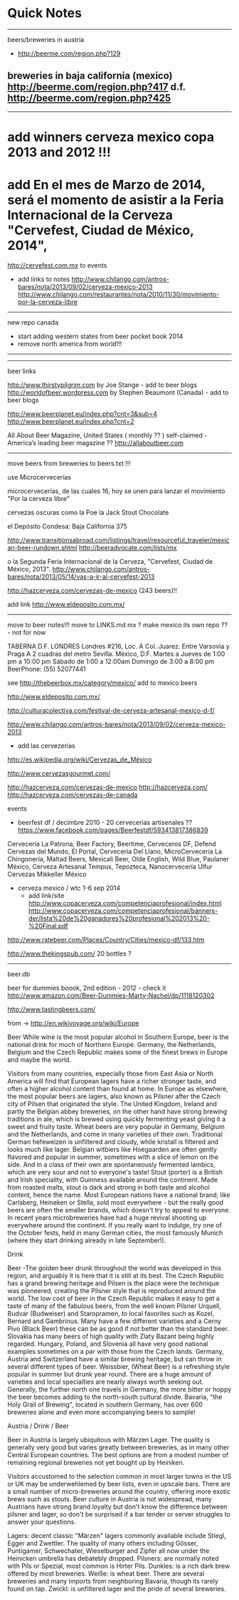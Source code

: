 # Quick Notes



------------------------------------------------

beers/breweries in austria
 - http://beerme.com/region.php?129

breweries in baja california (mexico)
http://beerme.com/region.php?417
d.f.
http://beerme.com/region.php?425
----------------------------

----------------------------------------------------------
# add winners cerveza mexico copa 2013 and 2012 !!!

# add En el mes de Marzo de 2014, será el momento de asistir a la Feria Internacional de la Cerveza "Cervefest, Ciudad de México, 2014", 
 http://cervefest.com.mx
  to events


- add links to notes
http://www.chilango.com/antros-bares/nota/2013/09/02/cerveza-mexico-2013
http://www.chilango.com/restaurantes/nota/2010/11/30/movimiento-por-la-cerveza-libre

-----------------------------------------------------------

new repo  canada
- start adding western states from  beer pocket book 2014
- remove north america from world!!!

-----------------------------------


--------------------------------
beer links
 
http://www.thirstypilgrim.com  by Joe Stange  - add to beer blogs
http://worldofbeer.wordpress.com  by Stephen Beaumont (Canada)    - add to beer blogs


http://www.beerplanet.eu/index.php?cnt=3&sub=4
http://www.beerplanet.eu/index.php?cnt=2




All About Beer Magazine,   United States ( monthly ?? )
  self-claimed - America’s leading beer magazine ??
http://allaboutbeer.com


---------------------------------
move beers from breweries to beers.txt !!!

use    Microcervecerías

microcervecerías, de las cuales 16, hoy se unen para lanzar el movimiento "Por la cerveza libre"

cervezas oscuras como la Poe
 la Jack Stout Chocolate

 el Depósito Condesa:
Baja California 375



http://www.transitionsabroad.com/listings/travel/resourceful_traveler/mexican-beer-rundown.shtml
http://beeradvocate.com/lists/mx


o la Segunda Feria Internacional de la Cerveza, "Cervefest, Ciudad de México, 2013".
http://www.chilango.com/antros-bares/nota/2013/05/14/vas-a-ir-al-cervefest-2013

http://hazcerveza.com/cervezas-de-mexico
  (243 beers)!!
  

add link
http://www.eldeposito.com.mx/

------------
move to beer notes!!!
move to LINKS.md mx ?
make mexico its own repo ?? - not for now

TABERNA D.F. LONDRES
Londres #216, Loc. A
Col. Juarez. Entre Varsovia y Praga
A 2 cuadras del metro Sevilla. México, D.F.
Martes a Jueves de 1:00 pm a 10:00 pm
Sábado de 1:00 a 12:00am
Domingo de 3:00 a 8:00 pm
BeerPhone: (55) 52077441

see 
 http://thebeerbox.mx/category/mexico/
add to mexico beers

http://www.eldeposito.com.mx/

http://culturacolectiva.com/festival-de-cerveza-artesanal-mexico-d-f/


http://www.chilango.com/antros-bares/nota/2013/09/02/cerveza-mexico-2013
  - add las cervezerias

http://es.wikipedia.org/wiki/Cervezas_de_México


http://www.cervezasgourmet.com/

http://hazcerveza.com/cervezas-de-mexico
http://hazcerveza.com/
http://hazcerveza.com/cervezas-de-canada


events
- beerfest df  / decimbre 2010  - 20 cervecerias artisenales ??
    https://www.facebook.com/pages/Beerfestdf/593413817386839

Cervecería La Patrona, 
Beer Factory, 
Beertime, 
Cerveceros DF, 
Defend Cervezas del Mundo, 
El Portal, 
Cervecería Del Llano, 
MicroCervecería La Chingonería, 
Maltad Beers, 
Mexicali Beer, 
Olde English, 
Wild Blue, 
Paulaner México, 
Cerveza Artesanal Tempus, 
Tepozteca, 
Nanocervecería Ulfur
Cervezas Mikkeller México


- cerveza mexico  / wtc 1-6 sep 2014
    - add link/site
http://www.copacerveza.com/competenciaprofesional/index.html
http://www.copacerveza.com/competenciaprofesional/banners-der/lista%20de%20ganadores%20profesional%202013%20-%20Final.pdf



http://www.ratebeer.com/Places/Country/Cities/mexico-df/133.htm

http://www.thekingspub.com/   20 bottles ?



-------------------------------------------------------------------

beer.db

beer for dummies boook, 2nd edition - 2012 - check it
http://www.amazon.com/Beer-Dummies-Marty-Nachel/dp/1118120302

http://www.tastingbeers.com/



from  -> http://en.wikivoyage.org/wiki/Europe

Beer
While wine is the most popular alcohol in Southern Europe,
beer is the national drink for much of Northern Europe.
Germany, the Netherlands, Belgium and the Czech Republic
makes some of the finest brews in Europe
and maybe the world.

Visitors from many countries, especially those from East Asia or North America will find that European lagers have a richer stronger taste, and often a higher alcohol content than found at home.
In Europe as elsewhere, the most popular beers are lagers, also known as Pilsner after the Czech city of Pilsen that originated the style.
The United Kingdom, Ireland and partly the Belgian abbey breweries, on the other hand have strong brewing traditions in ale, which is brewed using quickly fermenting yeast giving it a sweet and fruity taste.
Wheat beers are very popular in Germany, Belgium and the Netherlands, and come in many varieties of their own. Traditional German hefeweizen is unfiltered and cloudy, while kristall is filtered and looks much like lager. Belgian witbiers like Hoegaarden are often gently flavored and popular in summer, sometimes with a slice of lemon on the side. And in a class of their own are spontaneously fermented lambics, which are very sour and not to everyone's taste!
Stout (porter) is a British and Irish speciality, with Guinness available around the continent. Made from roasted malts, stout is dark and strong in both taste and alcohol content, hence the name.
Most European nations have a national brand; like Carlsberg, Heineken or Stella, sold most everywhere - but the really good beers are often the smaller brands, which doesn't try to appeal to everyone. In recent years microbreweries have had a huge revival shooting up everywhere around the continent. If you really want to indulge, try one of the October fests, held in many German cities, the most famously Munich (where they start drinking already in late September!).



Drink

Beer -The golden beer drunk throughout the world was developed in this region, and arguably it is here that it is still at its best. The Czech Republic has a grand brewing heritage and Pilsen is the place were the technique was pioneered, creating the Pilsner style that is reproduced around the world. The low cost of beer in the Czech Republic makes it easy to get a taste of many of the fabulous beers, from the well known Pilsner Urquell, Budvar (Budweiser) and Staropramen, to local favorites such as Kozel, Bernard and Gambrinus. Many have a few different varieties and a Cerny Pivo (Black Beer) these can be as good if not better than the standard beer. Slovakia has many beers of high quality with Zlaty Bazant being highly regarded. Hungary, Poland, and Slovenia all have very good national examples sometimes on a par with those from the Czech lands. Germany, Austria and Switzerland have a similar brewing heritage, but can throw in several different types of beer. Weissbier, (Wheat Beer) is a refreshing style popular in summer but drunk year round. There are a huge amount of varieties and local specialties are nearly always worth seeking out. Generally, the further north one travels in Germany, the more bitter or hoppy the beer becomes adding to the north-south cultural divide. Bavaria, "the Holy Grail of Brewing", located in southern Germany, has over 600 breweries alone and even more accompanying beers to sample!

Austria / Drink / Beer

Beer in Austria is largely ubiquitous with Märzen Lager.
The quality is generally very good but varies greatly between breweries, as in many other Central European countries. The best options are from a modest number of remaining regional breweries not yet bought up by Heiniken.

Visitors accustomed to the selection common in most larger towns in the US or UK may be underwehlemed by beer lists, even in upscale bars. There are a small number of micro-breweries around the country, offering more exotic brews such as stouts. Beer culture in Austria is not widespread, many Austrians have strong brand loyalty but don't know the difference between pilsner and lager, so don't be surprised if a bar tender or server struggles to answer your questions.

Lagers: decent classic "Märzen" lagers commonly available include Stiegl, Egger and Zwettler. The quality of many others including Gösser, Puntigamer, Schwechater, Wieselburger and Zipfer all now under the Heinicken umbrella has debatebly dropped.
Pilsners: are normally noted with Pils or Spezial, most common is Hirter Pils.
Dunkles: is a rich dark brew offered by most breweries.
Weiße: is wheat beer. There are several breweries and many imports from neighboring Bavaria, though its rarely found on tap.
Zwickl: is unfiltered lager and the pride of several breweries.


